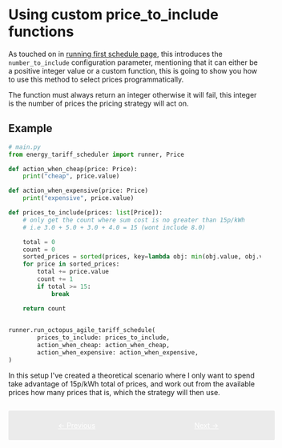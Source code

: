 # Using custom price_to_include functions

As touched on in [running first schedule page](./running-first-schedule.md#running-your-first-schedule), this introduces the `number_to_include` configuration parameter, mentioning that it can either be a positive integer value or a custom function, this is going to show you how to use this method to select prices programmatically.

The function must always return an integer otherwise it will fail, this integer is the number of prices the pricing strategy will act on.

## Example

```python
# main.py
from energy_tariff_scheduler import runner, Price

def action_when_cheap(price: Price):
    print("cheap", price.value)

def action_when_expensive(price: Price)
    print("expensive", price.value)

def prices_to_include(prices: list[Price]):
    # only get the count where sum cost is no greater than 15p/kWh
    # i.e 3.0 + 5.0 + 3.0 + 4.0 = 15 (wont include 8.0)

    total = 0
    count = 0
    sorted_prices = sorted(prices, key=lambda obj: min(obj.value, obj.value))
    for price in sorted_prices:
        total += price.value
        count += 1
        if total >= 15:
            break 

    return count
    

runner.run_octopus_agile_tariff_schedule(
        prices_to_include: prices_to_include,
        action_when_cheap: action_when_cheap,
        action_when_expensive: action_when_expensive,
)
```

In this setup I've created a theoretical scenario where I only want to spend take advantage of 15p/kWh total of prices, and work out from the available prices how many prices that is, which the strategy will then use.

<div style="display: flex; width: 100%; background: #ebebeb; padding: 1em; gap: 1em; border-radius: 0.2em; margin-top: 2em;">
    <a href="../running-first-schedule" style="flex: 6; text-align: center; color: white; background: var(--md-typeset-a-color); padding: 0.5em 0em;">&larr; Previous</a>
    <a href="../custom-pricing-strategies" style="flex: 6; text-align: center; color: white; background: var(--md-typeset-a-color); padding: 0.5em 0em;">Next &rarr;</a>
</div>
